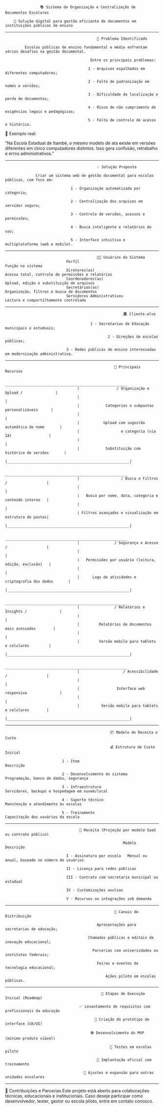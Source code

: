                    📚 Sistema de Organização e Centralização de Documentos Escolares
    
        🚀 Solução digital para gestão eficiente de documentos em instituições públicas de ensino

-------------------------------------------------------------------------------------------------------------------------

                                              🧩 Problema Identificado
    
             Escolas públicas de ensino fundamental e médio enfrentam sérios desafios na gestão documental. 
             
                                           Entre os principais problemas:
    
                                          1 - Arquivos espalhados em diferentes computadores;
                                              
                                          2 - Falta de padronização em nomes e versões;
                                              
                                          3 - Dificuldade de localização e perda de documentos;
                                              
                                          4 - Risco de não cumprimento de exigências legais e pedagógicas;
                                              
                                          5 - Falta de controle de acesso e histórico.

📌 Exemplo real:

“Na Escola Estadual de Itambé, o mesmo modelo de ata existe em versões diferentes em cinco computadores distintos. Isso gera confusão, retrabalho e erros administrativos.”

-----------------------------------------------------------------------------------------------------------------------------------------

                                              💡 Solução Proposta

                  Criar um sistema web de gestão documental para escolas públicas, com foco em:

                                  1 - Organização automatizada por categoria;
                                            
                                  2 - Centralização dos arquivos em servidor seguro;
                                            
                                  3 - Controle de versões, acessos e permissões;
                                            
                                  4 - Busca inteligente e relatórios de uso;
                                            
                                  5 - Interface intuitiva e multiplataforma (web e mobile).

-----------------------------------------------------------------------------------------------------------------------------------------

                                              🧑‍🏫 Usuários do Sistema
                                Perfil                                     Função no sistema
                                Diretores(as)	                       Acesso total, controle de permissões e relatórios
                                Coordenadores(as)	                       Upload, edição e substituição de arquivos
                                Secretários(as)	                       Organização, filtros e busca de documentos
                                Servidores Administrativos	               Leitura e compartilhamento controlado

-----------------------------------------------------------------------------------------------------------------------------------------

                                                          🏛️ Cliente-alvo
                                                      
                                           1 - Secretarias de Educação municipais e estaduais;

                                                   2 - Direções de escolas públicas;
                                              
                                3 - Redes públicas de ensino interessadas em modernização administrativa.

 -----------------------------------------------------------------------------------------------------------------------------------------

                                                      🔧 Principais Recursos

                                      ________________________________________________________
                                     |                 / Organização e Upload /               |
                                     |                                                        |
                                     |            Categorias e subpastas personalizáveis      |
                                     |                                                        |
                                     |           Upload com sugestão automática de nome       |
                                     |                   e categoria (via IA)                 |
                                     |                                                        |
                                     |            Substituição com histórico de versões       |
                                     |________________________________________________________|

                                      ________________________________________________________
                                     |                   / Busca e Filtros /                  |
                                     |                                                        |
                                     |   Busca por nome, data, categoria e conteúdo interno   |
                                     |                                                        |
                                     | Filtros avançados e visualização em estrutura de pastas|
                                     |________________________________________________________|
                                                  
                                      ________________________________________________________
                                     |                / Segurança e Acesso /                  |
                                     |                                                        |
                                     |   Permissões por usuário (leitura, edição, exclusão)   |
                                     |                                                        |
                                     |      Logs de atividades e criptografia dos dados       |
                                     |________________________________________________________|
                                  
                                      ________________________________________________________
                                     |                / Relatórios e Insights /               |
                                     |                                                        |
                                     |         Relatórios de documentos mais acessados        |
                                     |                                                        |
                                     |         Versão mobile para tablets e celulares         |
                                     |________________________________________________________|

                                      ________________________________________________________
                                     |                    / Acessibilidade /                  |
                                     |                                                        |
                                     |                 Interface web responsiva               |
                                     |                                                        |
                                     |          Versão mobile para tablets e celulares        |
                                     |________________________________________________________|
-----------------------------------------------------------------------------------------------------------------------------------------

                                                    📦 Modelo de Receita e Custo
                                                    
                                                    💰 Estrutura de Custo Inicial
                                                    
                              1 - Item	                                        Descrição
                                              
                              2 - Desenvolvimento do sistema	                Programação, banco de dados, segurança
                                              
                              3 - Infraestrutura	                                Servidores, backups e hospedagem em nuvem/local
                                              
                              4 - Suporte técnico	                                Manutenção e atendimento às escolas
                                              
                              5 - Treinamento	                                Capacitação dos usuários da escola

-----------------------------------------------------------------------------------------------------------------------------------------

                                      💼 Receita (Projeção por modelo SaaS ou contrato público)
                                  
                                                          Modelo	Descrição
                                                          
                                I - Assinatura por escola	Mensal ou anual, baseado no número de usuários
                                  
                                II - Licença para redes públicas	
                                  
                                III - Contrato com secretaria municipal ou estadual
                                  
                                IV - Customizações avulsas	
                                  
                                V - Recursos ou integrações sob demanda

-----------------------------------------------------------------------------------------------------------------------------------------

                                                      📢 Canais de Distribuição
                                                      
                                              Apresentações para secretarias de educação;
        
                                          Chamadas públicas e editais de inovação educacional;
        
                                            Parcerias com universidades ou institutos federais;
                                            
                                              Feiras e eventos de tecnologia educacional;
                                            
                                                  Ações piloto em escolas públicas.

-----------------------------------------------------------------------------------------------------------------------------------------

                                                📅 Etapas de Execução Inicial (Roadmap)
                                                
                                      ✅ Levantamento de requisitos com profissionais da educação
                                                
                                             🎨 Criação do protótipo de interface (UX/UI)
                                                
                                           🛠️ Desenvolvimento do MVP (mínimo produto viável)
                                                
                                                    🧪 Testes em escolas piloto
                                                
                                              🚀 Implantação oficial com treinamento
                                                
                                        🔄 Ajustes e expansão para outras unidades escolares

-----------------------------------------------------------------------------------------------------------------------------------------

🤝 Contribuições e Parcerias
Este projeto está aberto para colaborações técnicas, educacionais e institucionais. Caso deseje participar como desenvolvedor, tester, gestor ou escola piloto, entre em contato conosco.
